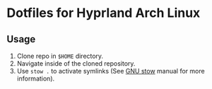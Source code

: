 # Dotfiles for Hyprland Arch Linux

## Usage
1. Clone repo in `$HOME` directory.
2. Navigate inside of the cloned repository.
3. Use `stow .` to activate symlinks (See [GNU stow](https://www.gnu.org/software/stow/manual/stow.html) manual for more information).

